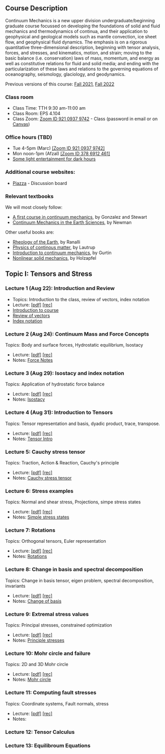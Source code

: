 ## Course Description
 
Continuum Mechanics is a new upper division undergraduate/beginning graduate course focussed on developing the foundations of solid and fluid mechanics and thermodynamics of continua, and their application to geophysical and geological models such as mantle convection, ice sheet flow, and geophysical fluid dynamics. The emphasis is on a rigorous quantitative three-dimensional description, beginning with tensor analysis, forces, and stresses, and kinematics, motion, and strain; moving to the basic balance (i.e. conservation) laws of mass, momentum, and energy as well as constitutive relations for fluid and solid media; and ending with the particularization of these laws and relations to the governing equations of oceanography, seismology, glaciology, and geodynamics.

Previous versions of this course: [Fall 2021](Fall2021.md), [Fall 2022](Fall2022.md) 

### Class room
* Class Time: TTH 9:30 am-11:00 am
* Class Room: EPS 4.104 
* Class Zoom: [Zoom ID 921 0937 9742](https://utexas.zoom.us/j/92109379742?pwd=VUd3NFd4ZUtsRS8ycDkvTmsvaldydz09) - Class (password in email or on [Canvas](https://utexas.instructure.com/courses/1370600))

### Office hours (TBD)
<!---* [[poll]](https://www.when2meet.com/?20977824-fQysj)--->
* Tue 4-5pm (Marc) [[Zoom ID 921 0937 9742]](https://utexas.zoom.us/j/92109379742?pwd=VUd3NFd4ZUtsRS8ycDkvTmsvaldydz09)
* Mon noon-1pm (Afzal) [[Zoom ID 378 6912 461]](https://utexas.zoom.us/j/3786912461)
* [Some light entertainment for dark hours](https://www.ted.com/talks/eduardo_saenz_de_cabezon_math_is_forever?language=en)

### Additional course websites:
* [Piazza](https://piazza.com/class/lllfhh8uecg1ec/) - Discussion board

### Relevant textbooks
We will most closely follow:
* [A first course in continuum mechanics](https://www.cambridge.org/core/books/first-course-in-continuum-mechanics/DC9A87155531958AD5EFC66AEB981DAE), by Gonzalez and Stewart
* [Continuum Mechanics in the Earth Sciences](https://doi.org/10.1017/CBO9780511980121), by Newman

Other useful books are:
* [Rheology of the Earth](https://www.springer.com/gp/book/9780412546709), by Ranalli
* [Physics of continous matter](https://www.taylorfrancis.com/books/mono/10.1201/9781439894200/physics-continuous-matter-lautrup), by Lautrup
* [Introduction to continuum mechanics](https://www.elsevier.com/books/an-introduction-to-continuum-mechanics/gurtin/978-0-12-309750-7), by Gurtin
* [Nonlinear solid mechanics](https://www.wiley.com/en-us/Nonlinear+Solid+Mechanics%3A+A+Continuum+Approach+for+Engineering-p-9780471823193), by Holzapfel


## Topic I: Tensors and Stress
### Lecture 1 (Aug 22): Introduction and Review
* Topics: Introduction to the class, review of vectors, index notation
* Lecture: [[pdf]](fall2023/GEO325C_2023_Lecture1.pdf) [[rec]](https://utexas.zoom.us/rec/share/4cB783e8FtEP3v4IbcHE9Tprr7nzr5sJyT9G4zU8Xmc7Htu15z_wYFYOjtJLRYYT.SwbwBdd-pcJDNu11)
* [Introduction to course](fall2023/ContinuumMechanics_intro_2023.pdf)
* [Review of vectors](fall2023/Review_of_vectors.pdf)
* [Index notation](fall2022/Index_notation.pdf)

### Lecture 2 (Aug 24): Continuum Mass and Force Concepts
Topics: Body and surface forces, Hydrostatic equilibrium, Isostacy
* Lecture: [[pdf]](fall2023/GEO325C_2023_Lecture2.pdf) [[rec]](https://utexas.zoom.us/rec/share/cf0Zkxcmri1rbO_cpyug4cEvmT-9SlrpV8caw83q5DmJs1oiqg15D8IlrEfKORma.Bt-F-a6JcHlWWClu)
* Notes: [Force Notes](fall2023/Continuum_Mass_Force_Concepts_2023.pdf)

### Lecture 3 (Aug 29): Isostacy and index notation
Topics: Application of hydrostatic force balance
* Lecture: [[pdf]](fall2023/GEO325C_2023_Lecture3.pdf) [[rec]](https://utexas.zoom.us/rec/share/8dv1qLWRvA3udoEMjKc_zQeInS0LC19NB-NLmfD3zGJnyn4Kb5QbIZtCIZGVru7Q.W3-89KGTStYgCx9q)
* Notes: [Isostacy](fall2023/Isostacy.pdf)

### Lecture 4 (Aug 31): Introduction to Tensors
Topics: Tensor representation and basis, dyadic product, trace, transpose.
* Lecture: [[pdf]](fall2023/GEO325C_2023_Lecture4.pdf) [[rec]](https://utexas.zoom.us/rec/share/8dv1qLWRvA3udoEMjKc_zQeInS0LC19NB-NLmfD3zGJnyn4Kb5QbIZtCIZGVru7Q.W3-89KGTStYgCx9q)
* Notes: [Tensor Intro](fall2023/Tensor_Intro_2023.pdf)

### Lecture 5: Cauchy stress tensor
Topics: Traction, Action & Reaction, Cauchy's principle
* Lecture: [[pdf]](fall2023/GEO325C_2023_Lecture5.pdf) [[rec]](https://utexas.zoom.us/rec/share/-d7MGRDKQY342huSN-vCctKaZIgXTn6RGVAez6T3f6wNmbFu417xglukRtzRy0SV.QuVBR4_ZDcGZqs1e)
* Notes: [Cauchy stress tensor](fall2023/Cauchy_stress_tensor_2023.pdf)
  
### Lecture 6: Stress examples
Topics: Normal and shear stress, Projections, simpe stress states
* Lecture: [[pdf]](fall2023/GEO325C_2023_Lecture6.pdf) [[rec]](https://utexas.zoom.us/rec/share/b972z2DaD-pxLHFrxotls0L7ntvPjm72AcY0RsU3I-7gHBrFYIgtlWx5tTz8gsN7.GOJxfkqY2N3HNoHJ)
* Notes: [Simple stress states](fall2023/More_on_stress.pdf) 
  
### Lecture 7: Rotations
Topics: Orthogonal tensors, Euler representation
* Lecture: [[pdf]](fall2023/GEO325C_2023_Lecture7.pdf) [[rec]](https://utexas.zoom.us/rec/share/lj_k93kFw6Zz1id9ceB9Unk5Bt6oT9mjeDgXPWXe5dkk8P5hiKRM8xwQUfzj-1-0.xxOX4fiV1FrH8sEb)
* Notes: [Rotations](fall2023/Rotations.pdf)

### Lecture 8: Change in basis and spectral decomposition
Topics: Change in basis tensor, eigen problem, spectral decomposition, invariants
* Lecture: [[pdf]](fall2023/GEO325C_2023_Lecture8.pdf) [[rec]](https://utexas.zoom.us/rec/share/wAnco-erT2fSG8-o01dOcd2nzJcEreM7zNJgGX-Z4CUNV4Flja0jAqE-nSNkMKG3.6rIaSn_0IIXq6T09)
* Notes: [Change of basis](fall2023/Change_of_Basis.pdf)

### Lecture 9: Extremal stress values
Topics: Principal stresses, constrained optimization
* Lecture: [[pdf]](fall2023/GEO325C_2023_Lecture9.pdf) [[rec]](https://utexas.zoom.us/rec/share/-nqzQu8WY5O_OtO3hPmXtByGTp4AHmN5stKbd4oqdTQeU3MXww6ZfZhw6in8BLRa.izYNxR1RExYNmsO4)
* Notes: [Principle stresses](fall2023/Normal_and_shear_stress_2022.pdf)

### Lecture 10: Mohr circle and failure
Topics: 2D and 3D Mohr circle
* Lecture: [[pdf]](fall2023/GEO325C_2023_Lecture10.pdf) [[rec]](https://utexas.zoom.us/rec/share/OYdm0Cb0lOKmjyBcqDhqepvCaUMfQhacIwO4av48G9naPQ3FEh0g9ehds5sBmbbl.uXfVQnQ0pTXSXNnN)
* Notes: [Mohr circle](fall2023/Mohr_Circle_and_Failure_2022.pdf)
  
### Lecture 11: Computing fault stresses
Topics: Coordinate systems, Fault normals, stress 
* Lecture: [[pdf]](fall2023/GEO325C_2023_Lecture11.pdf) [[rec]](https://utexas.zoom.us/rec/share/2WCx3NwT00M_-Cz6cWxx3Vi1clZNbml5uDS943jfNMnNzz_fTtutZNMdjNaxkIJ-.aPeG2B39xvF7k1Be)
* Notes:

### Lecture 12: Tensor Calculus
### Lecture 13: Equilibroum Equations
